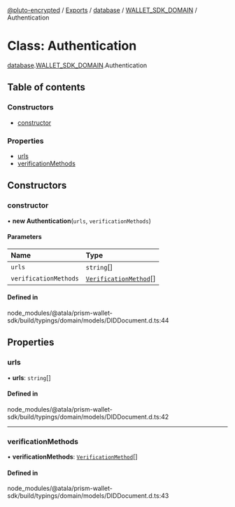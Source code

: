 [@pluto-encrypted](../README.md) / [Exports](../modules.md) / [database](../modules/database.md) / [WALLET\_SDK\_DOMAIN](../modules/database.WALLET_SDK_DOMAIN.md) / Authentication

# Class: Authentication

[database](../modules/database.md).[WALLET\_SDK\_DOMAIN](../modules/database.WALLET_SDK_DOMAIN.md).Authentication

## Table of contents

### Constructors

- [constructor](database.WALLET_SDK_DOMAIN.Authentication.md#constructor)

### Properties

- [urls](database.WALLET_SDK_DOMAIN.Authentication.md#urls)
- [verificationMethods](database.WALLET_SDK_DOMAIN.Authentication.md#verificationmethods)

## Constructors

### constructor

• **new Authentication**(`urls`, `verificationMethods`)

#### Parameters

| Name | Type |
| :------ | :------ |
| `urls` | `string`[] |
| `verificationMethods` | [`VerificationMethod`](database.WALLET_SDK_DOMAIN.VerificationMethod.md)[] |

#### Defined in

node_modules/@atala/prism-wallet-sdk/build/typings/domain/models/DIDDocument.d.ts:44

## Properties

### urls

• **urls**: `string`[]

#### Defined in

node_modules/@atala/prism-wallet-sdk/build/typings/domain/models/DIDDocument.d.ts:42

___

### verificationMethods

• **verificationMethods**: [`VerificationMethod`](database.WALLET_SDK_DOMAIN.VerificationMethod.md)[]

#### Defined in

node_modules/@atala/prism-wallet-sdk/build/typings/domain/models/DIDDocument.d.ts:43
